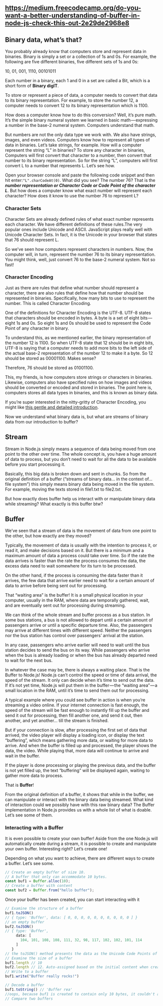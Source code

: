 https://medium.freecodecamp.org/do-you-want-a-better-understanding-of-buffer-in-node-js-check-this-out-2e29de2968e8
--
## Binary data, what’s that?
You probably already know that computers store and represent data in binaries. Binary is simply a set or a collection of 1s and 0s. For example, the following are five different binaries, five different sets of 1s and 0s:

10, 01, 001, 1110, 00101011

Each number in a binary, each 1 and 0 in a set are called a Bit, which is a short form of **Binary digIT**.

To store or represent a piece of data, a computer needs to convert that data to its binary representation. For example, to store the number 12, a computer needs to convert 12 to its binary representation which is 1100.

How does a computer know how to do this conversion? Well, it’s pure math. It’s the simple binary numeral system we learned in basic math — expressing a number in the base-2 numeral system. Computers understand that math.

But numbers are not the only data type we work with. We also have strings, images, and even videos. Computers know how to represent all types of data in binaries. Let’s take strings, for example. How will a computer represent the string “L” in binaries? To store any character in binaries, Computers will first convert that character to a number, then convert that number to its binary representation. So for the string “L”, computers will first convert L to a number that represents L. Let’s see how.

Open your browser console and paste the following code snippet and then hit enter:`"L".charCodeAt(0)`. What did you see? The number 76? That is the **_number representation or Character Code or Code Point of the character L_**. But how does a computer know what exact number will represent each character? How does it know to use the number 76 to represent L?

### Character Sets
Character Sets are already defined rules of what exact number represents each character. We have different definitions of these rules.The very popular ones include Unicode and ASCII. JavaScript plays really well with Unicode Character Sets. In fact, it is the Unicode in your browser that states that 76 should represent L.

So we’ve seen how computers represent characters in numbers. Now, the computer will, in turn, represent the number 76 to its binary representation. You might think, well, just convert 76 to the base-2 numeral system. Not so fast!

### Character Encoding
Just as there are rules that define what number should represent a character, there are also rules that define how that number should be represented in binaries. Specifically, how many bits to use to represent the number. This is called Character Encoding.

One of the definitions for Character Encoding is the UTF-8. UTF-8 states that characters should be encoded in bytes. A byte is a set of eight bits — eight 1s and 0s. So eight 1s and 0s should be used to represent the Code Point of any character in binary.

To understand this, as we mentioned earlier, the binary representation of the number 12 is 1100. So when UTF-8 state that 12 should be in eight bits, UTF-8 is saying that a computer needs to add more bits to the left side of the actual base-2 representation of the number 12 to make it a byte. So 12 should be stored as 00001100. Makes sense?

Therefore, 76 should be stored as 01001100.

This, my friends, is how computers store strings or characters in binaries. Likewise, computers also have specified rules on how images and videos should be converted or encoded and stored in binaries. The point here is, computers stores all data types in binaries, and this is known as binary data.

If you’re super interested in the nitty-gritty of Character Encoding, you might like [this gentle and detailed introduction](https://www.w3.org/International/questions/qa-what-is-encoding).

Now we understand what binary data is, but what are streams of binary data from our introduction to buffer?

## Stream
Stream in Node.js simply means a sequence of data being moved from one point to the other over time. The whole concept is, you have a huge amount of data to process, but you don’t need to wait for all the data to be available before you start processing it.

Basically, this big data is broken down and sent in chunks. So from the original definition of a buffer (“streams of binary data… in the context of… file system”) this simply means binary data being moved in the file system. For example, moving the texts stored in file1.txt to file2.txt.

But how exactly does buffer help us interact with or manipulate binary data while streaming? What exactly is this buffer btw?

## Buffer
We’ve seen that a stream of data is the movement of data from one point to the other, but how exactly are they moved?

Typically, the movement of data is usually with the intention to process it, or read it, and make decisions based on it. But there is a minimum and a maximum amount of data a process could take over time. So if the rate the data arrives is faster than the rate the process consumes the data, the excess data need to wait somewhere for its turn to be processed.

On the other hand, if the process is consuming the data faster than it arrives, the few data that arrive earlier need to wait for a certain amount of data to arrive before being sent out for processing.

That “waiting area” is the buffer! It is a small physical location in your computer, usually in the RAM, where data are temporally gathered, wait, and are eventually sent out for processing during streaming.

We can think of the whole stream and buffer process as a bus station. In some bus stations, a bus is not allowed to depart until a certain amount of passengers arrive or until a specific departure time. Also, the passengers may arrive at different times with different speed. Neither the passengers nor the bus station has control over passengers’ arrival at the station.

In any case, passengers who arrive earlier will need to wait until the bus station decides to send the bus on its way. While passengers who arrive when the bus is already loading or when the bus has already departed need to wait for the next bus.

In whatever the case may be, there is always a waiting place. That is the Buffer to Node.js! Node.js can’t control the speed or time of data arrival, the speed of the stream. It only can decide when it’s time to send out the data. If it’s not yet time, Node.js will put them in the buffer — the “waiting area” — a small location in the RAM, until it’s time to send them out for processing.

A typical example where you could see buffer in action is when you’re streaming a video online. If your internet connection is fast enough, the speed of the stream will be fast enough to instantly fill up the buffer and send it out for processing, then fill another one, and send it out, then another, and yet another… till the stream is finished.

But if your connection is slow, after processing the first set of data that arrived, the video player will display a loading icon, or display the text “buffering”, which means gathering more data, or waiting for more data to arrive. And when the buffer is filled up and processed, the player shows the data, the video. While playing that, more data will continue to arrive and wait in the buffer.

If the player is done processing or playing the previous data, and the buffer is not yet filled up, the text “buffering” will be displayed again, waiting to gather more data to process.

That is **Buffer**!

From the original definition of a buffer, it shows that while in the buffer, we can manipulate or interact with the binary data being streamed. What kind of interaction could we possibly have with this raw binary data? The Buffer implementation in Node.js provides us with a whole list of what is doable. Let’s see some of them.

### Interacting with a Buffer
It is even possible to create your own buffer! Aside from the one Node.js will automatically create during a stream, it is possible to create and manipulate your own buffer. Interesting right? Let’s create one!

Depending on what you want to achieve, there are different ways to create a buffer. Let’s see some.

```javascript
// Create an empty buffer of size 10. 
// A buffer that only can accommodate 10 bytes.
const buf1 = Buffer.alloc(10);
// Create a buffer with content
const buf2 = Buffer.from("hello buffer");
```

Once your buffer has been created, you can start interacting with it

```javascript
// Examine the structure of a buffer
buf1.toJSON()
// { type: 'Buffer', data: [ 0, 0, 0, 0, 0, 0, 0, 0, 0, 0 ] }
// an empty buffer
buf2.toJSON()
// { type: 'Buffer',
     data: [ 
       104, 101, 108, 108, 111, 32, 98, 117, 102, 102, 101, 114 
     ] 
   }
// the toJSON() method presents the data as the Unicode Code Points of the characters
// Examine the size of a buffer
buf1.length // 10
buf2.length // 12. Auto-assigned based on the initial content when created.
// Write to a buffer
buf1.write("Buffer really rocks!") 

// Decode a buffer
buf1.toString() // 'Buffer rea'
//oops, because buf1 is created to contain only 10 bytes, it couldn't accommodate the rest of the characters
// Compare two buffers
```
